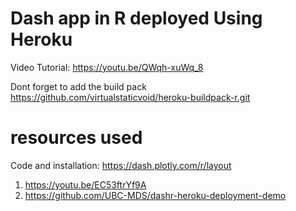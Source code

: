 # Dash app in R deployed Using Heroku
Video Tutorial:
https://youtu.be/QWqh-xuWq_8 

Dont forget to add the build pack
https://github.com/virtualstaticvoid/heroku-buildpack-r.git




# resources used
Code and installation: https://dash.plotly.com/r/layout
1. https://youtu.be/EC53ftrYf9A
2. https://github.com/UBC-MDS/dashr-heroku-deployment-demo
